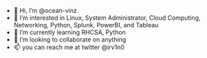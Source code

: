 - 👋 Hi, I’m @ocean-vinz
- 👀 I’m interested in Linux, System Administrator, Cloud Computing, Networking, Python, Splunk, PowerBI, and Tableau
- 🌱 I’m currently learning RHCSA, Python
- 💞️ I’m looking to collaborate on anything 
- 📫 you can reach me at twitter @irv1n0

<!---
ocean-vinz/ocean-vinz is a ✨ special ✨ repository because its `README.md` (this file) appears on your GitHub profile.
You can click the Preview link to take a look at your changes.
--->
